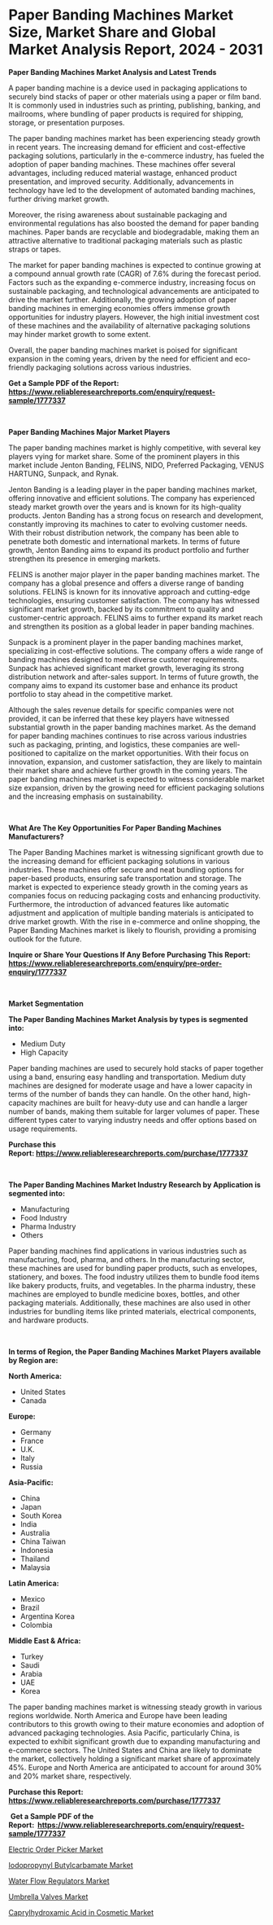 <p><h1>Paper Banding Machines Market Size, Market Share and Global Market Analysis Report, 2024 - 2031</h1></p><p><strong>Paper Banding Machines Market Analysis and Latest Trends</strong></p>
<p><p>A paper banding machine is a device used in packaging applications to securely bind stacks of paper or other materials using a paper or film band. It is commonly used in industries such as printing, publishing, banking, and mailrooms, where bundling of paper products is required for shipping, storage, or presentation purposes.</p><p>The paper banding machines market has been experiencing steady growth in recent years. The increasing demand for efficient and cost-effective packaging solutions, particularly in the e-commerce industry, has fueled the adoption of paper banding machines. These machines offer several advantages, including reduced material wastage, enhanced product presentation, and improved security. Additionally, advancements in technology have led to the development of automated banding machines, further driving market growth.</p><p>Moreover, the rising awareness about sustainable packaging and environmental regulations has also boosted the demand for paper banding machines. Paper bands are recyclable and biodegradable, making them an attractive alternative to traditional packaging materials such as plastic straps or tapes.</p><p>The market for paper banding machines is expected to continue growing at a compound annual growth rate (CAGR) of 7.6% during the forecast period. Factors such as the expanding e-commerce industry, increasing focus on sustainable packaging, and technological advancements are anticipated to drive the market further. Additionally, the growing adoption of paper banding machines in emerging economies offers immense growth opportunities for industry players. However, the high initial investment cost of these machines and the availability of alternative packaging solutions may hinder market growth to some extent.</p><p>Overall, the paper banding machines market is poised for significant expansion in the coming years, driven by the need for efficient and eco-friendly packaging solutions across various industries.</p></p>
<p><strong>Get a Sample PDF of the Report:&nbsp; <a href="https://www.reliableresearchreports.com/enquiry/request-sample/1777337">https://www.reliableresearchreports.com/enquiry/request-sample/1777337</a></strong></p>
<p>&nbsp;</p>
<p><strong>Paper Banding Machines Major Market Players</strong></p>
<p><p>The paper banding machines market is highly competitive, with several key players vying for market share. Some of the prominent players in this market include Jenton Banding, FELINS, NIDO, Preferred Packaging, VENUS HARTUNG, Sunpack, and Rynak. </p><p>Jenton Banding is a leading player in the paper banding machines market, offering innovative and efficient solutions. The company has experienced steady market growth over the years and is known for its high-quality products. Jenton Banding has a strong focus on research and development, constantly improving its machines to cater to evolving customer needs. With their robust distribution network, the company has been able to penetrate both domestic and international markets. In terms of future growth, Jenton Banding aims to expand its product portfolio and further strengthen its presence in emerging markets.</p><p>FELINS is another major player in the paper banding machines market. The company has a global presence and offers a diverse range of banding solutions. FELINS is known for its innovative approach and cutting-edge technologies, ensuring customer satisfaction. The company has witnessed significant market growth, backed by its commitment to quality and customer-centric approach. FELINS aims to further expand its market reach and strengthen its position as a global leader in paper banding machines.</p><p>Sunpack is a prominent player in the paper banding machines market, specializing in cost-effective solutions. The company offers a wide range of banding machines designed to meet diverse customer requirements. Sunpack has achieved significant market growth, leveraging its strong distribution network and after-sales support. In terms of future growth, the company aims to expand its customer base and enhance its product portfolio to stay ahead in the competitive market.</p><p>Although the sales revenue details for specific companies were not provided, it can be inferred that these key players have witnessed substantial growth in the paper banding machines market. As the demand for paper banding machines continues to rise across various industries such as packaging, printing, and logistics, these companies are well-positioned to capitalize on the market opportunities. With their focus on innovation, expansion, and customer satisfaction, they are likely to maintain their market share and achieve further growth in the coming years. The paper banding machines market is expected to witness considerable market size expansion, driven by the growing need for efficient packaging solutions and the increasing emphasis on sustainability.</p></p>
<p>&nbsp;</p>
<p><strong>What Are The Key Opportunities For Paper Banding Machines Manufacturers?</strong></p>
<p><p>The Paper Banding Machines market is witnessing significant growth due to the increasing demand for efficient packaging solutions in various industries. These machines offer secure and neat bundling options for paper-based products, ensuring safe transportation and storage. The market is expected to experience steady growth in the coming years as companies focus on reducing packaging costs and enhancing productivity. Furthermore, the introduction of advanced features like automatic adjustment and application of multiple banding materials is anticipated to drive market growth. With the rise in e-commerce and online shopping, the Paper Banding Machines market is likely to flourish, providing a promising outlook for the future.</p></p>
<p><strong>Inquire or Share Your Questions If Any Before Purchasing This Report: <a href="https://www.reliableresearchreports.com/enquiry/pre-order-enquiry/1777337">https://www.reliableresearchreports.com/enquiry/pre-order-enquiry/1777337</a></strong></p>
<p>&nbsp;</p>
<p><strong>Market Segmentation</strong></p>
<p><strong>The Paper Banding Machines Market Analysis by types is segmented into:</strong></p>
<p><ul><li>Medium Duty</li><li>High Capacity</li></ul></p>
<p><p>Paper banding machines are used to securely hold stacks of paper together using a band, ensuring easy handling and transportation. Medium duty machines are designed for moderate usage and have a lower capacity in terms of the number of bands they can handle. On the other hand, high-capacity machines are built for heavy-duty use and can handle a larger number of bands, making them suitable for larger volumes of paper. These different types cater to varying industry needs and offer options based on usage requirements.</p></p>
<p><strong>Purchase this Report:&nbsp;<a href="https://www.reliableresearchreports.com/purchase/1777337">https://www.reliableresearchreports.com/purchase/1777337</a></strong></p>
<p>&nbsp;</p>
<p><strong>The Paper Banding Machines Market Industry Research by Application is segmented into:</strong></p>
<p><ul><li>Manufacturing</li><li>Food Industry</li><li>Pharma Industry</li><li>Others</li></ul></p>
<p><p>Paper banding machines find applications in various industries such as manufacturing, food, pharma, and others. In the manufacturing sector, these machines are used for bundling paper products, such as envelopes, stationery, and boxes. The food industry utilizes them to bundle food items like bakery products, fruits, and vegetables. In the pharma industry, these machines are employed to bundle medicine boxes, bottles, and other packaging materials. Additionally, these machines are also used in other industries for bundling items like printed materials, electrical components, and hardware products.</p></p>
<p>&nbsp;</p>
<p><strong>In terms of Region, the Paper Banding Machines Market Players available by Region are:</strong></p>
<p>
    <p> <strong> North America: </strong>
        <ul>
            <li>United States</li>
            <li>Canada</li>
        </ul>
        </p> 
    <p> <strong> Europe: </strong>
        <ul>
            <li>Germany</li>
            <li>France</li>
            <li>U.K.</li>
            <li>Italy</li>
            <li>Russia</li>
        </ul>
        </p> 
    <p> <strong> Asia-Pacific: </strong>
        <ul>
            <li>China</li>
            <li>Japan</li>
            <li>South Korea</li>
            <li>India</li>
            <li>Australia</li>
            <li>China Taiwan</li>
            <li>Indonesia</li>
            <li>Thailand</li>
            <li>Malaysia</li>
        </ul>
        </p> 
    <p> <strong> Latin America: </strong>
        <ul>
            <li>Mexico</li>
            <li>Brazil</li>
            <li>Argentina Korea</li>
            <li>Colombia</li>
        </ul>
        </p> 
    <p> <strong> Middle East & Africa: </strong>
        <ul>
            <li>Turkey</li>
            <li>Saudi</li>
            <li>Arabia</li>
            <li>UAE</li>
            <li>Korea</li>
        </ul>
    </p>
    </p>
<p><p>The paper banding machines market is witnessing steady growth in various regions worldwide. North America and Europe have been leading contributors to this growth owing to their mature economies and adoption of advanced packaging technologies. Asia Pacific, particularly China, is expected to exhibit significant growth due to expanding manufacturing and e-commerce sectors. The United States and China are likely to dominate the market, collectively holding a significant market share of approximately 45%. Europe and North America are anticipated to account for around 30% and 20% market share, respectively.</p></p>
<p><strong>Purchase this Report: <a href="https://www.reliableresearchreports.com/purchase/1777337">https://www.reliableresearchreports.com/purchase/1777337</a></strong></p>
<p>&nbsp;<strong>Get a Sample PDF of the Report:&nbsp;&nbsp;<a href="https://www.reliableresearchreports.com/enquiry/request-sample/1777337">https://www.reliableresearchreports.com/enquiry/request-sample/1777337</a></strong></p>
<p><strong></strong></p>
<p><p><a href="https://medium.com/@tammyjones1939/analyzing-electric-order-picker-market-global-industry-perspective-and-forecast-2023-to-2030-e42ffc1258be">Electric Order Picker Market</a></p><p><a href="https://medium.com/@tammyjones1939/iodopropynyl-butylcarbamate-market-size-reveals-the-best-marketing-channels-in-global-industry-5c0e10754f40">Iodopropynyl Butylcarbamate Market</a></p><p><a href="https://github.com/Chiragrp22/Market-Research-Report-List-2/blob/main/water-flow-regulators-market.md">Water Flow Regulators Market</a></p><p><a href="https://github.com/Chiragrp23/Market-Research-Report-List-2/blob/main/umbrella-valves-market.md">Umbrella Valves Market</a></p><p><a href="https://issuu.com/reportprime-2/docs/caprylhydroxamic-acid-in-cosmetic-market-size-2030">Caprylhydroxamic Acid in Cosmetic Market</a></p></p>